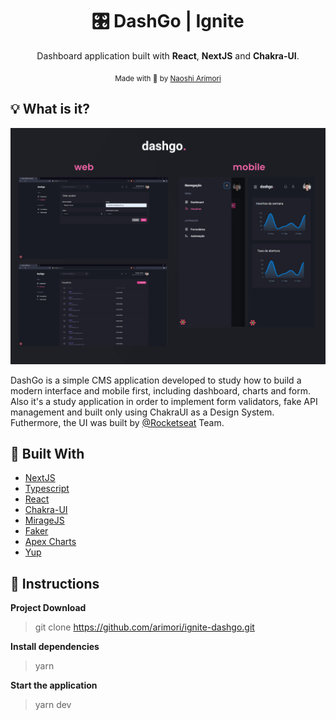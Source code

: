 
<h1 align="center">🎛 DashGo | Ignite</h1>

<p align="center">
  Dashboard application built with <strong>React</strong>, <strong>NextJS</strong> and <strong>Chakra-UI</strong>.
</p>

<div align="center">
  <sub> Made with 💖 by
    <a href="https://github.com/arimori">Naoshi Arimori</a>
  </sub>
</div>
  
## 💡 What is it?
<p style="text-align: center">
  <img alt="Dashboard" src="https://github.com/arimori/ignite-dashgo/blob/main/src/previews/dashgo.png" />
</p>
  
<article align="left">
  DashGo is a simple CMS application developed to study how to build a modern interface and mobile first, including dashboard, charts and form. 
  Also it's a study application in order to implement form validators, fake API management and built only using ChakraUI as a Design System. 
  Futhermore, the UI was built by <a href="https://github.com/Rocketseat">@Rocketseat</a> Team.
</article>

## 🚀 Built With
* [NextJS](https://nextjs.org/)      
* [Typescript](https://www.typescriptlang.org/)      
* [React](https://reactjs.org/)      
* [Chakra-UI](https://chakra-ui.com/)
* [MirageJS](https://miragejs.com/)
* [Faker](https://www.npmjs.com/package/faker)
* [Apex Charts](https://apexcharts.com/)
* [Yup](https://github.com/jquense/yup)

## :checkered_flag: Instructions
**Project Download**

> git clone https://github.com/arimori/ignite-dashgo.git

**Install dependencies**

> yarn

**Start the application**

> yarn dev
 
